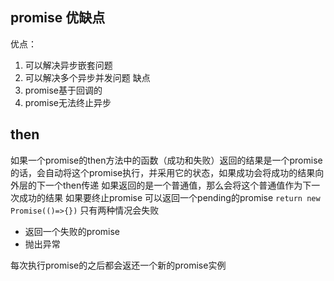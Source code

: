 ## promise 优缺点
优点：
1. 可以解决异步嵌套问题
2. 可以解决多个异步并发问题
缺点
1. promise基于回调的
2. promise无法终止异步

## then
如果一个promise的then方法中的函数（成功和失败）返回的结果是一个promise的话，会自动将这个promise执行，并采用它的状态，如果成功会将成功的结果向外层的下一个then传递
如果返回的是一个普通值，那么会将这个普通值作为下一次成功的结果
如果要终止promise 可以返回一个pending的promise `return new Promise(()=>{})`
只有两种情况会失败
  - 返回一个失败的promise
  - 抛出异常

每次执行promise的之后都会返还一个新的promise实例
